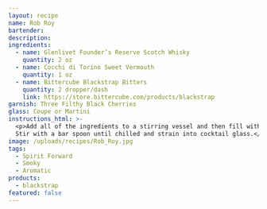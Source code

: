 ```yaml
---
layout: recipe
name: Rob Roy
bartender:
description:
ingredients:
  - name: Glenlivet Founder’s Reserve Scotch Whisky
    quantity: 2 oz
  - name: Cocchi di Torino Sweet Vermouth
    quantity: 1 oz
  - name: Bittercube Blackstrap Bitters
    quantity: 2 dropper/dash
    link: https://store.bittercube.com/products/blackstrap
garnish: Three Filthy Black Cherries
glass: Coupe or Martini
instructions_html: >-
  <p>Add all of the ingredients to a stirring vessel and then fill with ice.
  Stir with a bar spoon until chilled and strain into cocktail glass.</p>
image: /uploads/recipes/Rob_Roy.jpg
tags:
  - Spirit Forward
  - Smoky
  - Aromatic
products:
  - blackstrap
featured: false
---
```



